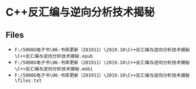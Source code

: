 # C++反汇编与逆向分析技术揭秘

## Files

- `F:/5000G电子书\06-书库更新（201911）\2019.10\C++反汇编与逆向分析技术揭秘\C++反汇编与逆向分析技术揭秘.epub`
- `F:/5000G电子书\06-书库更新（201911）\2019.10\C++反汇编与逆向分析技术揭秘\C++反汇编与逆向分析技术揭秘.mobi`
- `F:/5000G电子书\06-书库更新（201911）\2019.10\C++反汇编与逆向分析技术揭秘\files.txt`
